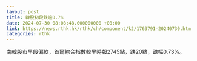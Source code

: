 ```yaml
---
layout: post
title: 韓股初段跌逾0.7%
date: 2024-07-30 08:08:48.000000000 +08:00
link: https://news.rthk.hk/rthk/ch/component/k2/1763791-20240730.htm
categories: rthk
---
```


南韓股市早段偏軟，首爾綜合指數較早時報2745點，跌20點，跌幅0.73%。
